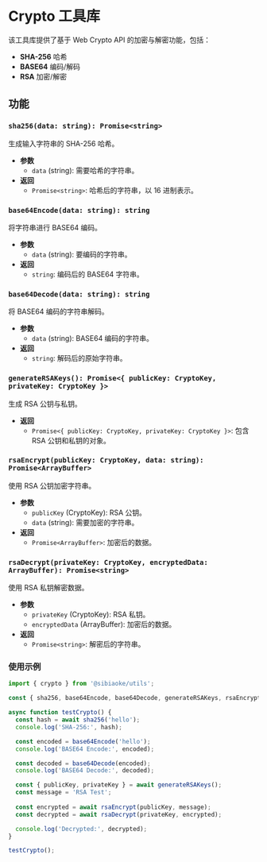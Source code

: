 # Crypto 工具库

该工具库提供了基于 Web Crypto API 的加密与解密功能，包括：

- **SHA-256** 哈希
- **BASE64** 编码/解码
- **RSA** 加密/解密

## 功能

### `sha256(data: string): Promise<string>`

生成输入字符串的 SHA-256 哈希。

- **参数**
  - `data` (string): 需要哈希的字符串。
- **返回**
  - `Promise<string>`: 哈希后的字符串，以 16 进制表示。

### `base64Encode(data: string): string`

将字符串进行 BASE64 编码。

- **参数**
  - `data` (string): 要编码的字符串。
- **返回**
  - `string`: 编码后的 BASE64 字符串。

### `base64Decode(data: string): string`

将 BASE64 编码的字符串解码。

- **参数**
  - `data` (string): BASE64 编码的字符串。
- **返回**
  - `string`: 解码后的原始字符串。

### `generateRSAKeys(): Promise<{ publicKey: CryptoKey, privateKey: CryptoKey }>`

生成 RSA 公钥与私钥。

- **返回**
  - `Promise<{ publicKey: CryptoKey, privateKey: CryptoKey }>`: 包含 RSA 公钥和私钥的对象。

### `rsaEncrypt(publicKey: CryptoKey, data: string): Promise<ArrayBuffer>`

使用 RSA 公钥加密字符串。

- **参数**
  - `publicKey` (CryptoKey): RSA 公钥。
  - `data` (string): 需要加密的字符串。
- **返回**
  - `Promise<ArrayBuffer>`: 加密后的数据。

### `rsaDecrypt(privateKey: CryptoKey, encryptedData: ArrayBuffer): Promise<string>`

使用 RSA 私钥解密数据。

- **参数**
  - `privateKey` (CryptoKey): RSA 私钥。
  - `encryptedData` (ArrayBuffer): 加密后的数据。
- **返回**
  - `Promise<string>`: 解密后的字符串。

### 使用示例
```typescript
import { crypto } from '@sibiaoke/utils';

const { sha256, base64Encode, base64Decode, generateRSAKeys, rsaEncrypt, rsaDecrypt } = crypto;

async function testCrypto() {
  const hash = await sha256('hello');
  console.log('SHA-256:', hash);

  const encoded = base64Encode('hello');
  console.log('BASE64 Encode:', encoded);

  const decoded = base64Decode(encoded);
  console.log('BASE64 Decode:', decoded);

  const { publicKey, privateKey } = await generateRSAKeys();
  const message = 'RSA Test';
  
  const encrypted = await rsaEncrypt(publicKey, message);
  const decrypted = await rsaDecrypt(privateKey, encrypted);

  console.log('Decrypted:', decrypted);
}

testCrypto();
```

